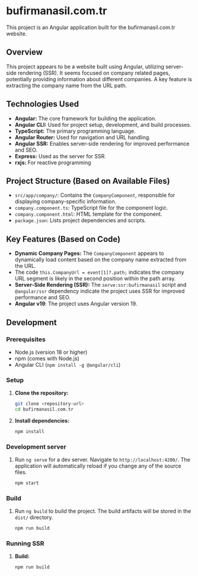 # bufirmanasil.com.tr

This project is an Angular application built for the bufirmanasil.com.tr website.

## Overview

This project appears to be a website built using Angular, utilizing server-side rendering (SSR). It seems focused on company related pages, potentially providing information about different companies. A key feature is extracting the company name from the URL path.

## Technologies Used

*   **Angular:** The core framework for building the application.
*   **Angular CLI:** Used for project setup, development, and build processes.
*   **TypeScript:** The primary programming language.
*   **Angular Router:** Used for navigation and URL handling.
*   **Angular SSR:** Enables server-side rendering for improved performance and SEO.
*   **Express:** Used as the server for SSR.
*   **rxjs:** For reactive programming

## Project Structure (Based on Available Files)

*   `src/app/company/`: Contains the `CompanyComponent`, responsible for displaying company-specific information.
*   `company.component.ts`: TypeScript file for the component logic.
*   `company.component.html`: HTML template for the component.
*   `package.json`: Lists project dependencies and scripts.

## Key Features (Based on Code)

*   **Dynamic Company Pages:** The `CompanyComponent` appears to dynamically load content based on the company name extracted from the URL.
* The code `this.CompanyUrl = event[1]?.path;` indicates the company URL segment is likely in the second position within the path array.
*   **Server-Side Rendering (SSR):** The `serve:ssr:bufirmanasil` script and `@angular/ssr` dependency indicate the project uses SSR for improved performance and SEO.
* **Angular v19**: The project uses Angular version 19.

## Development

### Prerequisites

*   Node.js (version 18 or higher)
*   npm (comes with Node.js)
*   Angular CLI (`npm install -g @angular/cli`)

### Setup

1.  **Clone the repository:**
    ```bash
    git clone <repository-url>
    cd bufirmanasil.com.tr
    ```
2.  **Install dependencies:**
    ```bash
    npm install
    ```

### Development server

1.  Run `ng serve` for a dev server. Navigate to `http://localhost:4200/`. The application will automatically reload if you change any of the source files.
    ```bash
    npm start
    ```

### Build

1. Run `ng build` to build the project. The build artifacts will be stored in the `dist/` directory.

    ```bash
    npm run build
    ```

### Running SSR

1. **Build:**
   ```bash
   npm run build
